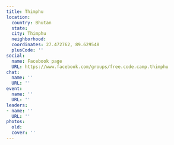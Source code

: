 ```yaml
---
title: Thimphu
location:
  country: Bhutan
  state: 
  city: Thimphu
  neighborhood: 
  coordinates: 27.472762, 89.629548
  plusCode: ''
social:
  name: Facebook page
  URL: https://www.facebook.com/groups/free.code.camp.thimphu
chat:
  name: ''
  URL: ''
event:
  name: ''
  URL: ''
leaders:
- name: ''
  URL: ''
photos:
  old: 
  cover: ''
---
```


